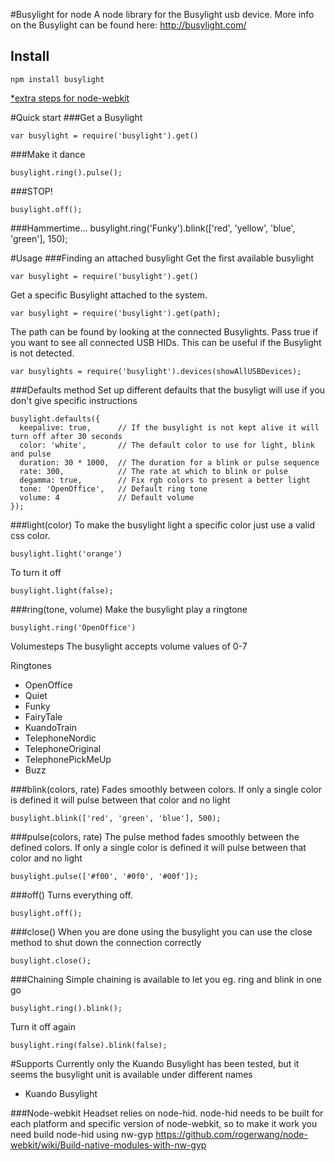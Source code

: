 #Busylight for node
A node library for the Busylight usb device.
More info on the Busylight can be found here: http://busylight.com/

## Install

    npm install busylight
[*extra steps for node-webkit](#node-webkit)

#Quick start
###Get a Busylight

    var busylight = require('busylight').get()

###Make it dance

    busylight.ring().pulse();
    
###STOP!

    busylight.off();
    
###Hammertime...
    busylight.ring('Funky').blink(['red', 'yellow', 'blue', 'green'], 150);
    
#Usage
###Finding an attached busylight
Get the first available busylight

    var busylight = require('busylight').get()

Get a specific Busylight attached to the system.

    var busylight = require('busylight').get(path);

The path can be found by looking at the connected Busylights. 
Pass true if you want to see all connected USB HIDs. This can be useful if the Busylight is not detected.

    var busylights = require('busylight').devices(showAllUSBDevices);

###Defaults method
Set up different defaults that the busyligt will use if you don't give specific instructions

    busylight.defaults({
      keepalive: true,      // If the busylight is not kept alive it will turn off after 30 seconds
      color: 'white',       // The default color to use for light, blink and pulse
      duration: 30 * 1000,  // The duration for a blink or pulse sequence
      rate: 300,            // The rate at which to blink or pulse
      degamma: true,        // Fix rgb colors to present a better light
      tone: 'OpenOffice',   // Default ring tone
      volume: 4             // Default volume
    });

###light(color)
To make the busylight light a specific color just use a valid css color.

    busylight.light('orange')

To turn it off

    busylight.light(false);

###ring(tone, volume)
Make the busylight play a ringtone

    busylight.ring('OpenOffice')

Volumesteps
The busylight accepts volume values of 0-7

Ringtones
* OpenOffice
* Quiet
* Funky
* FairyTale
* KuandoTrain
* TelephoneNordic
* TelephoneOriginal
* TelephonePickMeUp
* Buzz

###blink(colors, rate)
Fades smoothly between colors. If only a single color is defined it will pulse between that color and no light

    busylight.blink(['red', 'green', 'blue'], 500);

###pulse(colors, rate)
The pulse method fades smoothly between the defined colors. If only a single color is defined it will pulse between that color and no light

    busylight.pulse(['#f00', '#0f0', '#00f']);

###off()
Turns everything off.
    
    busylight.off();

###close()
When you are done using the busylight you can use the close method to shut down the connection correctly
    
    busylight.close();

###Chaining
Simple chaining is available to let you eg. ring and blink in one go

    busylight.ring().blink();

Turn it off again

    busylight.ring(false).blink(false);

#Supports
Currently only the Kuando Busylight has been tested, but it seems the busylight unit is available under different names
* Kuando Busylight

###<a name="node-webkit"></a>Node-webkit
Headset relies on node-hid. node-hid needs to be built for each platform and specific version of node-webkit, so to make it work you need build node-hid using nw-gyp
https://github.com/rogerwang/node-webkit/wiki/Build-native-modules-with-nw-gyp
